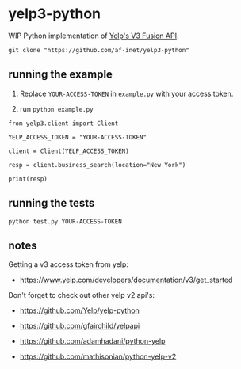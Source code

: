 # yelp3-python

WIP Python implementation of [Yelp's V3 Fusion API](https://www.yelp.com/developers/documentation/v3/).

`git clone "https://github.com/af-inet/yelp3-python"`

## running the example

1. Replace `YOUR-ACCESS-TOKEN` in `example.py` with your access token.

2. run `python example.py`

```
from yelp3.client import Client

YELP_ACCESS_TOKEN = "YOUR-ACCESS-TOKEN"

client = Client(YELP_ACCESS_TOKEN)

resp = client.business_search(location="New York")

print(resp)

```

## running the tests

`python test.py YOUR-ACCESS-TOKEN`

## notes

Getting a v3 access token from yelp:

- https://www.yelp.com/developers/documentation/v3/get_started

Don't forget to check out other yelp v2 api's:

- https://github.com/Yelp/yelp-python

- https://github.com/gfairchild/yelpapi

- https://github.com/adamhadani/python-yelp

- https://github.com/mathisonian/python-yelp-v2
